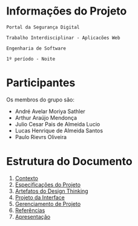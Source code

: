 # Informações do Projeto
`Portal da Segurança Digital`  

`Trabalho Interdisciplinar - Aplicacões Web`

`Engenharia de Software`

`1º período - Noite`

# Participantes

Os membros do grupo são: 

* André Avelar Moriya Sathler
* Arthur Araújo Mendonça
* Julio Cesar Pais de Almeida Lucio
* Lucas Henrique de Almeida Santos
* Paulo Rievrs Oliveira

# Estrutura do Documento

1. [Contexto](1-Contexto.md)
2. [Especificações do Projeto](2-Especificação.md)
3. [Artefatos do Design Thinking](../Artefatos/README.md)
4. [Projeto da Interface](3-Interface.md)
5. [Gerenciamento de Projeto](4-Gerenciamento-Projeto.md)
6. [Referências](5-Referências.md)
7. [Apresentação](6-Apresentação.md)